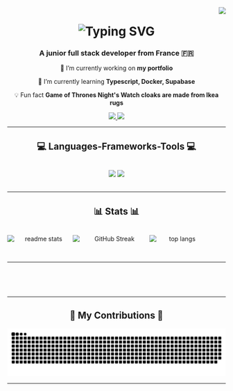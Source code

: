 <img align="right" src="https://visitor-badge.laobi.icu/badge?page_id=kicks11jr.kicks11jr&left_color=red&right_color=green&left_text=Visitors" />

<h1 align="center">
    <img src="https://readme-typing-svg.demolab.com?font=Roboto&size=35&duration=3000&pause=500&color=F7720C&center=true&vCenter=true&random=false&width=500&height=70&lines=Hi+there+!%F0%9F%91%8B%F0%9F%8F%BE;I'm+Kicks11jr!" alt="Typing SVG" />
</h1>

<h3 align="center">A junior full stack developer from France 🇫🇷</h3>

<div align="center">

🧰 I’m currently working on **my portfolio**
 
🌱 I’m currently learning **Typescript, Docker, Supabase**

💡 Fun fact **Game of Thrones Night's Watch cloaks are made from Ikea rugs**

 </div>
 
<div align="center"> 
  <a href="mailto:@gmail.com">
    <img src="https://img.shields.io/badge/Gmail-333333?style=for-the-badge&logo=gmail&logoColor=red" />
  </a>
  <a href="#" target="_blank">
     <img src="https://img.shields.io/badge/Portfolio-FF5722?style=for-the-badge&logo=todoist&logoColor=white" target="_blank" /> <!-- sqlite, safari, google-chrome are other good icon options -->
  </a>
</div>

<hr/>
 
<h2 align="center">💻 Languages-Frameworks-Tools 💻</h2>
<br/>
<div align="center">
    <img src="https://skillicons.dev/icons?i=html,css,php,javascript,typescript,java,firebase" />
    <img src="https://skillicons.dev/icons?i=mongodb,nextjs,symfony,mysql,vscode,github,figma,git" /><br>
</div>

<br/>
<hr/>

<h2 align="center">📊 Stats 📊</h2>
<br>
<div align=center>
  <img width="30%" align="left" src="https://github-readme-stats.vercel.app/api?username=kicks11jr&count_private=true&show_icons=true&theme=react&rank_icon=github&border_radius=10" alt="readme stats" />
  <img  align="left" width="35%" src="https://streak-stats.demolab.com?user=kicks11jr&theme=sunset-gradient&hide_border=true" alt="GitHub Streak" />
  <img width=27% align="left" src="https://github-readme-stats.vercel.app/api/top-langs/?username=kicks11jr&hide=HTML&langs_count=8&layout=compact&theme=react&border_radius=10&size_weight=0.5&count_weight=0.5&exclude_repo=github-readme-stats" alt="top langs" />
</div>

<br/><br/>

<hr/>
<br/><br/>
<br/>
<hr/>
<div align="center">
  <h2>🐍 My Contributions 🐍</h2>
  <img alt="snake eating my contributions" src="https://raw.githubusercontent.com/kicks11jr/kicks11jr/output/github-contribution-grid-snake.svg" /> 
  <br/>
</div>

<hr/>
